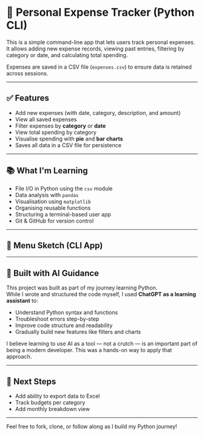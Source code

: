 # 💸 Personal Expense Tracker (Python CLI)

This is a simple command-line app that lets users track personal expenses.  
It allows adding new expense records, viewing past entries, filtering by category or date, and calculating total spending.

Expenses are saved in a CSV file (`expenses.csv`) to ensure data is retained across sessions.

---

## ✅ Features

- Add new expenses (with date, category, description, and amount)
- View all saved expenses
- Filter expenses by **category** or **date**
- View total spending by category
- Visualise spending with **pie** and **bar charts**
- Saves all data in a CSV file for persistence

---

## 📚 What I'm Learning

- File I/O in Python using the `csv` module
- Data analysis with `pandas`
- Visualisation using `matplotlib`
- Organising reusable functions
- Structuring a terminal-based user app
- Git & GitHub for version control

---

## 🧠 Menu Sketch (CLI App)


---

## 🤖 Built with AI Guidance

This project was built as part of my journey learning Python.  
While I wrote and structured the code myself, I used **ChatGPT as a learning assistant** to:

- Understand Python syntax and functions  
- Troubleshoot errors step-by-step  
- Improve code structure and readability  
- Gradually build new features like filters and charts

I believe learning to use AI as a tool — not a crutch — is an important part of being a modern developer. This was a hands-on way to apply that approach.

---

## 🌱 Next Steps

- Add ability to export data to Excel
- Track budgets per category
- Add monthly breakdown view

---

Feel free to fork, clone, or follow along as I build my Python journey!
